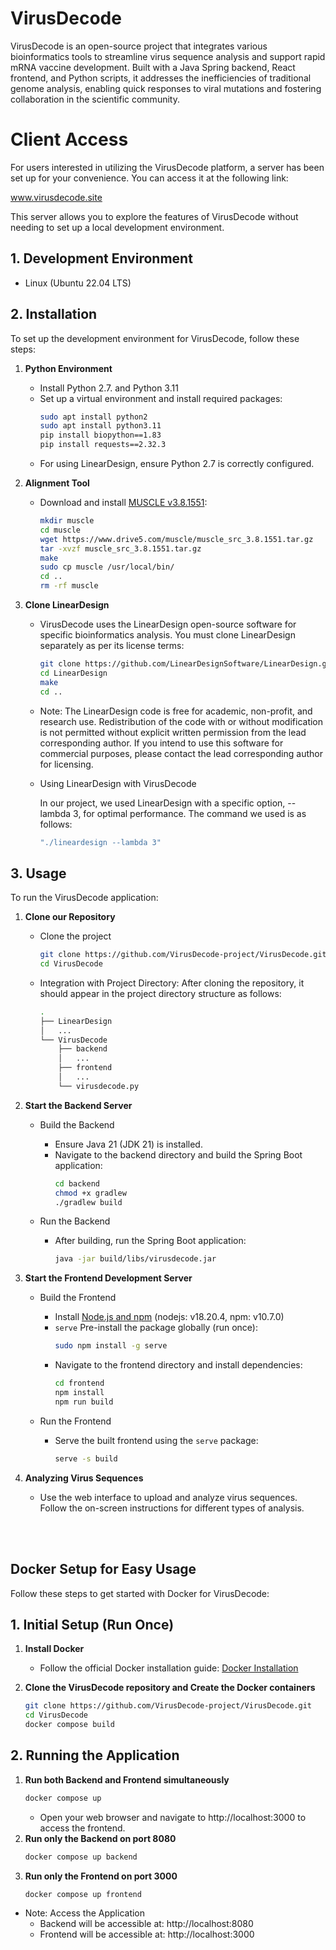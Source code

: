 # VirusDecode
VirusDecode is an open-source project that integrates various bioinformatics tools to streamline virus sequence analysis and support rapid mRNA vaccine development. Built with a Java Spring backend, React frontend, and Python scripts, it addresses the inefficiencies of traditional genome analysis, enabling quick responses to viral mutations and fostering collaboration in the scientific community.

# Client Access #
For users interested in utilizing the VirusDecode platform, a server has been set up for your convenience. You can access it at the following link:

www.virusdecode.site

This server allows you to explore the features of VirusDecode without needing to set up a local development environment.


## 1. Development Environment
  - Linux (Ubuntu 22.04 LTS)

## 2. Installation

To set up the development environment for VirusDecode, follow these steps:

1. **Python Environment**
    - Install Python 2.7. and Python 3.11
    - Set up a virtual environment and install required packages:
      ```bash
      sudo apt install python2
      sudo apt install python3.11
      pip install biopython==1.83
      pip install requests==2.32.3
      ```
    - For using LinearDesign, ensure Python 2.7 is correctly configured.


2. **Alignment Tool**
    - Download and install [MUSCLE v3.8.1551](https://drive5.com/muscle/):
      ```bash
      mkdir muscle
      cd muscle
      wget https://www.drive5.com/muscle/muscle_src_3.8.1551.tar.gz
      tar -xvzf muscle_src_3.8.1551.tar.gz
      make
      sudo cp muscle /usr/local/bin/
      cd ..
      rm -rf muscle
      ```

3. **Clone LinearDesign**
    - VirusDecode uses the LinearDesign open-source software for specific bioinformatics analysis. You must clone LinearDesign separately as per its license terms:
      ```bash
      git clone https://github.com/LinearDesignSoftware/LinearDesign.git
      cd LinearDesign
      make
      cd ..
      ```
    - Note: The LinearDesign code is free for academic, non-profit, and research use. Redistribution of the code with or without modification is not permitted without explicit written permission from the lead corresponding author. If you intend to use this software for commercial purposes, please contact the lead corresponding author for licensing.
    - Using LinearDesign with VirusDecode

      In our project, we used LinearDesign with a specific option, --lambda 3, for optimal performance. The command we used is as follows:
        ```bash
        "./lineardesign --lambda 3"
        ```




## 3. Usage
To run the VirusDecode application:
1. **Clone our Repository**
    - Clone the project
      ```bash
      git clone https://github.com/VirusDecode-project/VirusDecode.git
      cd VirusDecode
      ```
    - Integration with Project Directory: After cloning the repository, it should appear in the project directory structure as follows:
      ``` bash
      .
      ├── LinearDesign
      │   ...
      └── VirusDecode
          ├── backend
          │   ...
          ├── frontend
          │   ...
          └── virusdecode.py
      ```

2. **Start the Backend Server**

    - Build the Backend
      - Ensure Java 21 (JDK 21) is installed.
      - Navigate to the backend directory and build the Spring Boot application:
        ```bash
        cd backend
        chmod +x gradlew
        ./gradlew build
        ```

    - Run the Backend
      - After building, run the Spring Boot application:
        ```bash
        java -jar build/libs/virusdecode.jar
        ```

3. **Start the Frontend Development Server**

    - Build the Frontend
      - Install [Node.js and npm](https://nodejs.org/) (nodejs: v18.20.4, npm: v10.7.0)
      - `serve` Pre-install the package globally (run once):
        ```bash
        sudo npm install -g serve
        ```
      - Navigate to the frontend directory and install dependencies:
        ```bash
        cd frontend
        npm install
        npm run build
        ```

    - Run the Frontend
      - Serve the built frontend using the `serve` package:
        ```bash
        serve -s build
        ```

4. **Analyzing Virus Sequences**
   - Use the web interface to upload and analyze virus sequences. Follow the on-screen instructions for different types of analysis.


<br/>
<br/>

## Docker Setup for Easy Usage
Follow these steps to get started with Docker for VirusDecode:
## 1. Initial Setup (Run Once)
1. **Install Docker**
    - Follow the official Docker installation guide: [Docker Installation](https://docs.docker.com/get-docker/)

2. **Clone the VirusDecode repository and Create the Docker containers**
    ```bash
    git clone https://github.com/VirusDecode-project/VirusDecode.git
    cd VirusDecode
    docker compose build
    ```
## 2. Running the Application
  1. **Run both Backend and Frontend simultaneously**
      ```bash
      docker compose up
      ```
      - Open your web browser and navigate to http://localhost:3000 to access the frontend.
  2. **Run only the Backend on port 8080**
      ```bash
      docker compose up backend
      ```
  3. **Run only the Frontend on port 3000**
      ```bash
      docker compose up frontend
      ```
  - Note: Access the Application
    - Backend will be accessible at: http://localhost:8080
    - Frontend will be accessible at: http://localhost:3000
